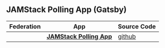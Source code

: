 ## JAMStack Polling App (Gatsby)

| **Federation** | **App** | **Source Code**|
|----------- |----------|------------|
|            | [**JAMStack Polling App**](http://d1v71awf1hnoi8.cloudfront.net)|[github](https://github.com/Macrometacorp/tutorial-jamstack-pollingapp)|
